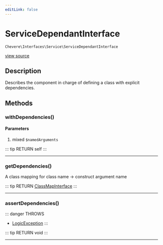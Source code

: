 ```yaml
---
editLink: false
---
```


# ServiceDependantInterface

`Chevere\Interfaces\Service\ServiceDependantInterface`

[view source](https://github.com/chevere/chevere/blob/master/src/Chevere/Interfaces/Service/ServiceDependantInterface.php)

## Description

Describes the component in charge of defining a class with explicit dependencies.

## Methods

### withDependencies()

#### Parameters

1. mixed `$namedArguments`

::: tip RETURN
self
:::

---

### getDependencies()

A class mapping for class name -> construct argument name

::: tip RETURN
[ClassMapInterface](../ClassMap/ClassMapInterface.md)
:::

---

### assertDependencies()

::: danger THROWS
- [LogicException](../../Exceptions/Core/LogicException.md) 
:::

::: tip RETURN
void
:::

---
